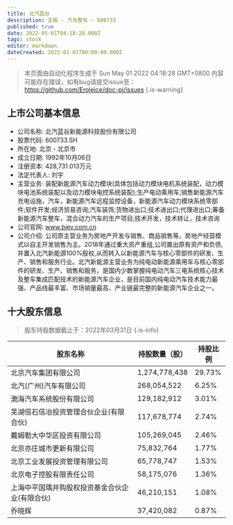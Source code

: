 ```yaml
---
title: 北汽蓝谷
description: 主板 - 汽车整车 - 600733
published: true
date: 2022-05-01T04:18:28.000Z
tags: stock
editor: markdown
dateCreated: 2022-01-01T00:00:00.000Z
---
```


> 本页面由自动化程序生成于 Sun May 01 2022 04:18:28 GMT+0800
> 内容可能存在错误，如有bug请提交issue至：https://github.com/Eroleice/doc-pi/issues
{.is-warning}

## 上市公司基本信息
- 公司名称: 北汽蓝谷新能源科技股份有限公司
- 股票代码: 600733.SH
- 所在地: 北京 - 北京市
- 成立日期: 1992年10月06日
- 注册资本: 428,731.013万元
- 法定代表人: 刘宇
- 主营业务: 装配新能源汽车动力模块(具体包括动力模块电机系统装配，动力模块电池系统装配以及动力模块电控系统装配);生产电动乘用车;销售新能源汽车充电设施，汽车，新能源汽车远程监控设备，新能源汽车动力模块系统零部件;软件开发;经济贸易咨询;汽车装饰;货物进出口;技术进出口;代理进出口;筹备新能源汽车整车，混合动力汽车的生产项目;技术开发，技术转让，技术咨询
- 公司官网: www.bjev.com.cn
- 公司介绍: 公司原主营业务为房地产开发与销售、商品销售等，房地产经营模式以自主开发销售为主。2018年通过重大资产重组,公司置出原有资产和负债,并置入北汽新能源100%股权,从而转入以新能源汽车与核心零部件的研发、生产、销售和服务行业。北汽新能源主营业务为纯电动新能源乘用车与核心零部件的研发、生产、销售和服务，是国内少数掌握纯电动汽车三电系统核心技术及整车集成匹配技术的新能源汽车企业，是目前国内纯电动汽车技术能力最强、产品线最丰富、市场销量最高、产业链最完整的新能源汽车企业之一。


## 十大股东信息
> 股东持股数据截止于：2022年03月31日
{.is-info}

| 股东名称 | 持股数量（股） | 持股比例 |
| --- | --- | --- |
| 北京汽车集团有限公司 | 1,274,778,438 | 29.73% |
| 北汽(广州)汽车有限公司 | 268,054,522 | 6.25% |
| 渤海汽车系统股份有限公司 | 129,182,912 | 3.01% |
| 芜湖信石信冶投资管理合伙企业(有限合伙) | 117,678,774 | 2.74% |
| 戴姆勒大中华区投资有限公司 | 105,269,045 | 2.46% |
| 北京亦庄城市更新有限公司 | 75,832,764 | 1.77% |
| 北京工业发展投资管理有限公司 | 65,778,747 | 1.53% |
| 北京电子控股有限责任公司 | 58,175,076 | 1.36% |
| 上海中平国瑀并购股权投资基金合伙企业(有限合伙) | 46,210,151 | 1.08% |
| 乔晓辉 | 37,420,082 | 0.87% |




